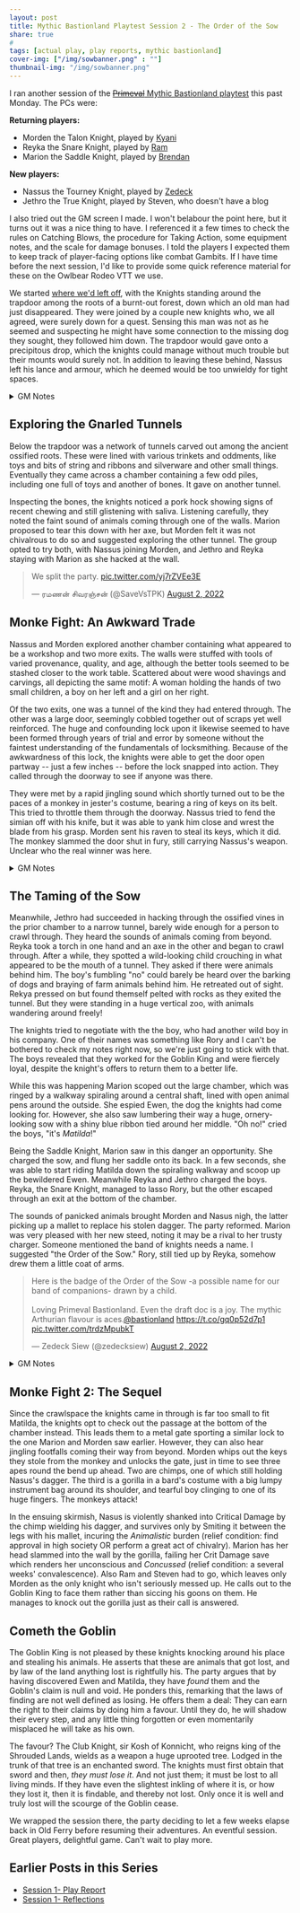 ```yaml
---
layout: post
title: Mythic Bastionland Playtest Session 2 - The Order of the Sow
share: true
#
tags: [actual play, play reports, mythic bastionland]
cover-img: ["/img/sowbanner.png" : ""]
thumbnail-img: "/img/sowbanner.png" 
---
```

I ran another session of the [~~Primeval~~ Mythic Bastionland playtest](https://www.bastionland.com/2022/07/primeval-bastionland-playtest.html) this past Monday. The PCs were:

**Returning players:**
- Morden the Talon Knight, played by [Kyani](http://noisesanssignal.blogspot.com/)
- Reyka the Snare Knight, played by [Ram](https://save.vs.totalpartykill.ca/)
- Marion the Saddle Knight, played by [Brendan](https://www.necropraxis.com/)

**New players:**
- Nassus the Tourney Knight, played by [Zedeck](https://zedecksiew.tumblr.com/)
- Jethro the True Knight, played by Steven, who doesn't have a blog

I also tried out the GM screen I made. I won't belabour the point here, but it turns out it was a nice thing to have. I referenced it a few times to check the rules on Catching Blows, the procedure for Taking Action, some equipment notes, and the scale for damage bonuses. I told the players I expected them to keep track of player-facing options like combat Gambits. If I have time before the next session, I'd like to provide some quick reference material for these on the Owlbear Rodeo VTT we use.

We started [where we'd left off](https://todistantlands.github.io/2022/07/26/primeval-playtest.html), with the Knights standing around the trapdoor among the roots of a burnt-out forest, down which an old man had just disappeared. They were joined by a couple new knights who, we all agreed, were surely down for a quest. Sensing this man was not as he seemed and suspecting he might have some connection to the missing dog they sought, they followed him down. The trapdoor would gave onto a precipitous drop, which the knights could manage without much trouble but their mounts would surely not. In addition to leaving these behind, Nassus left his lance and armour, which he deemed would be too unwieldy for tight spaces.

<details>
 <summary>GM Notes</summary>
 <p>Here Brendan/Marion expressed some concern that the mounts might be stolen or lost if left unattended. It occured to me that there might be cause of a Luck roll once the returns to determine if their steeds are still there. On the other hand, I'm not sure I want this to be a game about the kind the of logistical paranoia that can sometimes consume so much OSR playtime. Fundamentally, it felt like The Quest Was the Thing. I'm not totally satisfied with that answer, though, and would like to give it some more thought in the future.</p>
 </details>

## Exploring the Gnarled Tunnels
Below the trapdoor was a network of tunnels carved out among the ancient ossified roots. These were lined with various trinkets and oddments, like toys and bits of string and ribbons and silverware and other small things. Eventually they came across a chamber containing a few odd piles, including one full of toys and another of bones. It gave on another tunnel.

Inspecting the bones, the knights noticed a pork hock showing signs of recent chewing and still glistening with saliva. Listening carefully, they noted the faint sound of animals coming through one of the walls. Marion proposed to tear this down with her axe, but Morden felt it was not chivalrous to do so and suggested exploring the other tunnel. The group opted to try both, with Nassus joining Morden, and Jethro and Reyka staying with Marion as she hacked at the wall.

<blockquote class="twitter-tweet" data-conversation="none" data-dnt="true"><p lang="en" dir="ltr">We split the party. <a href="https://t.co/yj7rZVEe3E">pic.twitter.com/yj7rZVEe3E</a></p>&mdash; ரமணன் சிவரஞ்சன் (@SaveVsTPK) <a href="https://twitter.com/SaveVsTPK/status/1554262926420238338?ref_src=twsrc%5Etfw">August 2, 2022</a></blockquote> <script async src="https://platform.twitter.com/widgets.js" charset="utf-8"></script>

## Monke Fight: An Awkward Trade
Nassus and Morden explored another chamber containing what appeared to be a workshop and two more exits. The walls were stuffed with tools of varied provenance, quality, and age, although the better tools seemed to be stashed closer to the work table. Scattered about were wood shavings and carvings, all depicting the same motif: A woman holding the hands of two small children, a boy on her left and a girl on her right.

Of the two exits, one was a tunnel of the kind they had entered through. The other was a large door, seemingly cobbled together out of scraps yet well reinforced. The huge and confounding lock upon it likewise seemed to have been formed through years of trial and error by someone without the faintest understanding of the fundamentals of locksmithing. Because of the awkwardness of this lock, the knights were able to get the door open partway -- just a few inches -- before the lock snapped into action. They called  through the doorway to see if anyone was there.

They were met by a rapid jingling sound which shortly turned out to be the paces of a monkey in jester's costume, bearing a ring of keys on its belt. This tried to throttle them through the doorway. Nassus tried to fend the simian off with his knife, but it was able to yank him close and wrest the blade from his grasp. Morden sent his raven to steal its keys, which it did. The monkey slammed the door shut in fury, still carrying Nassus's weapon. Unclear who the real winner was here.

<details>
 <summary>GM Notes</summary>
 <p>One lesson learned from this session is monkeys are excellent enemies. They're clever, brutal, and deceptively powerful; A chimp with a knife is only slightly more dangerous than a chimp without a knife, but it is more threatening, and also depriving you of a knife. Monkeys are also extremely funny to dress up in incongruous costumes. 10/10 would use again.</p>
 </details>

## The Taming of the Sow
Meanwhile, Jethro had succeeded in hacking through the ossified vines in the prior chamber to a narrow tunnel, barely wide enough for a person to crawl through. They heard the sounds of animals coming from beyond. Reyka took a torch in one hand and an axe in the other and began to crawl through. After a while, they spotted a wild-looking child crouching in what appeared to be the mouth of a tunnel. They asked if there were animals behind him. The boy's fumbling "no" could barely be heard over the barking of dogs and braying of farm animals behind him. He retreated out of sight. Rekya pressed on but found themself pelted with rocks as they exited the tunnel. But they were standing in a huge vertical zoo, with animals wandering around freely!

The knights tried to negotiate with the the boy, who had another wild boy in his company. One of their names was something like Rory and I can't be bothered to check my notes right now, so we're just going to stick with that. The boys revealed that they worked for the Goblin King and were fiercely loyal, despite the knight's offers to return them to a better life.

While this was happening Marion scoped out the large chamber, which was ringed by a walkway spiraling around a central shaft, lined with open animal pens around the outside. She espied Ewen, the dog the knights had come looking for. However, she also saw lumbering their way a huge, ornery-looking sow with a shiny blue ribbon tied around her middle.  "Oh no!" cried the boys, "it's _Matilda_!"

Being the Saddle Knight, Marion saw in this danger an opportunity. She charged the sow, and flung her saddle onto its back. In a few seconds, she was able to start riding Matilda down the spiraling walkway and scoop up the bewildered Ewen. Meanwhile Reyka and Jethro charged the boys. Reyka, the Snare Knight, managed to lasso Rory, but the other escaped through an exit at the bottom of the chamber.

The sounds of panicked animals brought Morden and Nasus nigh, the latter picking up a mallet to replace his stolen dagger. The party reformed. Marion was very pleased with her new steed, noting it may be a rival to her trusty charger. Someone mentioned the band of knights needs a name. I suggested "the Order of the Sow." Rory, still tied up by Reyka, somehow drew them a little coat of arms.

<blockquote class="twitter-tweet" data-dnt="true"><p lang="en" dir="ltr">Here is the badge of the Order of the Sow -a possible name for our band of companions- drawn by a child.<br><br>Loving Primeval Bastionland. Even the draft doc is a joy. The mythic Arthurian flavour is aces.<a href="https://twitter.com/bastionland?ref_src=twsrc%5Etfw">@bastionland</a> <a href="https://t.co/gq0p52d7p1">https://t.co/gq0p52d7p1</a> <a href="https://t.co/trdzMpubkT">pic.twitter.com/trdzMpubkT</a></p>&mdash; Zedeck Siew (@zedecksiew) <a href="https://twitter.com/zedecksiew/status/1554300373565083648?ref_src=twsrc%5Etfw">August 2, 2022</a></blockquote> <script async src="https://platform.twitter.com/widgets.js" charset="utf-8"></script>

<details>
 <summary>GM Notes</summary>
 <p><i>Hey Alex, is the Goblin King different from the Goblin in the book?</i> No, I just accidentally threw that word in and didn't feel like backpeddling. The Goblin King is also the <i>only</i> goblin.</p>
 <p>Also, <a href="/2022/06/30/hog-school.html">pigs are almost as funny as monkeys.</a></p>
 </details>

## Monke Fight 2: The Sequel
Since the crawlspace the knights came in through is far too small to fit Matilda, the knights opt to check out the passage at the bottom of the chamber instead. This leads them to a metal gate sporting a similar lock to the one Marion and Morden saw earlier. However, they can also hear jingling footfalls coming their way from beyond. Morden whips out the keys they stole from the monkey and unlocks the gate, just in time to see three apes round the bend up ahead. Two are chimps, one of which still holding Nasus's dagger. The third is a gorilla in a bard's costume with a big lumpy instrument bag around its shoulder, and tearful boy clinging to one of its huge fingers. The monkeys attack!

In the ensuing skirmish, Nasus is violently shanked into Critical Damage by the chimp wielding his dagger, and survives only by Smiting it between the legs with his mallet, incuring the _Animalistic_ burden (relief condition: find approval in high society OR perform a great act of chivalry). Marion has her head slammed into the wall by the gorilla, failing her Crit Damage save which renders her unconscious and _Concussed_ (relief condition: a several weeks' convalescence). Also Ram and Steven had to go, which leaves only Morden as the only knight who isn't seriously messed up. He calls out to the Goblin King to face them rather than siccing his goons on them. He manages to knock out the gorilla just as their call is answered.

## Cometh the Goblin
The Goblin King is not pleased by these knights knocking around his place and stealing his animals. He asserts that these are animals that got lost, and by law of the land anything lost is rightfully his. The party argues that by having discovered Ewen and Matilda, they have _found_ them and the Goblin's claim is null and void. He ponders this, remarking that the laws of finding are not well defined as losing. He offers them a deal: They can earn the right to their claims by doing him a favour. Until they do, he will shadow their every step, and any little thing forgotten or even momentarily misplaced he will take as his own.

The favour? The Club Knight, sir Kosh of Konnicht, who reigns king of the Shrouded Lands, wields as a weapon a huge uprooted tree. Lodged in the trunk of that tree is an enchanted sword. The knights must first obtain that sword and then, _they must lose it_. And not just them; it must be lost to all living minds. If they have even the slightest inkling of where it is, or how they lost it, then it is findable, and thereby not lost. Only once it is well and truly lost will the scourge of the Goblin cease.

We wrapped the session there, the party deciding to let a few weeks elapse back in Old Ferry before resuming their adventures. An eventful session. Great players, delightful game. Can't wait to play more.

## Earlier Posts in this Series
- [Session 1- Play Report](https://todistantlands.github.io/2022/07/26/primeval-playtest.html)
- [Session 1- Reflections](https://todistantlands.github.io/2022/08/01/pb-session1-thoughts.html)